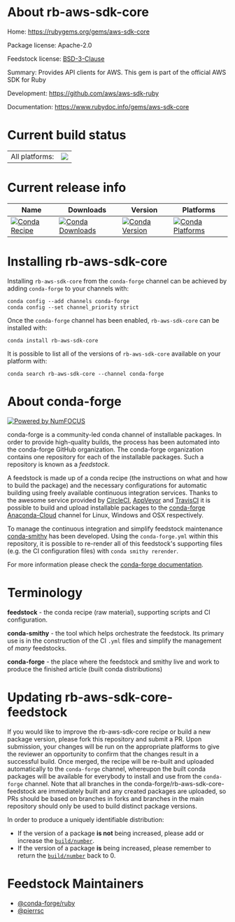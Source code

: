 About rb-aws-sdk-core
=====================

Home: https://rubygems.org/gems/aws-sdk-core

Package license: Apache-2.0

Feedstock license: [BSD-3-Clause](https://github.com/conda-forge/rb-aws-sdk-core-feedstock/blob/master/LICENSE.txt)

Summary: Provides API clients for AWS. This gem is part of the official AWS SDK for Ruby

Development: https://github.com/aws/aws-sdk-ruby

Documentation: https://www.rubydoc.info/gems/aws-sdk-core

Current build status
====================


<table><tr><td>All platforms:</td>
    <td>
      <a href="https://dev.azure.com/conda-forge/feedstock-builds/_build/latest?definitionId=7791&branchName=master">
        <img src="https://dev.azure.com/conda-forge/feedstock-builds/_apis/build/status/rb-aws-sdk-core-feedstock?branchName=master">
      </a>
    </td>
  </tr>
</table>

Current release info
====================

| Name | Downloads | Version | Platforms |
| --- | --- | --- | --- |
| [![Conda Recipe](https://img.shields.io/badge/recipe-rb--aws--sdk--core-green.svg)](https://anaconda.org/conda-forge/rb-aws-sdk-core) | [![Conda Downloads](https://img.shields.io/conda/dn/conda-forge/rb-aws-sdk-core.svg)](https://anaconda.org/conda-forge/rb-aws-sdk-core) | [![Conda Version](https://img.shields.io/conda/vn/conda-forge/rb-aws-sdk-core.svg)](https://anaconda.org/conda-forge/rb-aws-sdk-core) | [![Conda Platforms](https://img.shields.io/conda/pn/conda-forge/rb-aws-sdk-core.svg)](https://anaconda.org/conda-forge/rb-aws-sdk-core) |

Installing rb-aws-sdk-core
==========================

Installing `rb-aws-sdk-core` from the `conda-forge` channel can be achieved by adding `conda-forge` to your channels with:

```
conda config --add channels conda-forge
conda config --set channel_priority strict
```

Once the `conda-forge` channel has been enabled, `rb-aws-sdk-core` can be installed with:

```
conda install rb-aws-sdk-core
```

It is possible to list all of the versions of `rb-aws-sdk-core` available on your platform with:

```
conda search rb-aws-sdk-core --channel conda-forge
```


About conda-forge
=================

[![Powered by NumFOCUS](https://img.shields.io/badge/powered%20by-NumFOCUS-orange.svg?style=flat&colorA=E1523D&colorB=007D8A)](http://numfocus.org)

conda-forge is a community-led conda channel of installable packages.
In order to provide high-quality builds, the process has been automated into the
conda-forge GitHub organization. The conda-forge organization contains one repository
for each of the installable packages. Such a repository is known as a *feedstock*.

A feedstock is made up of a conda recipe (the instructions on what and how to build
the package) and the necessary configurations for automatic building using freely
available continuous integration services. Thanks to the awesome service provided by
[CircleCI](https://circleci.com/), [AppVeyor](https://www.appveyor.com/)
and [TravisCI](https://travis-ci.com/) it is possible to build and upload installable
packages to the [conda-forge](https://anaconda.org/conda-forge)
[Anaconda-Cloud](https://anaconda.org/) channel for Linux, Windows and OSX respectively.

To manage the continuous integration and simplify feedstock maintenance
[conda-smithy](https://github.com/conda-forge/conda-smithy) has been developed.
Using the ``conda-forge.yml`` within this repository, it is possible to re-render all of
this feedstock's supporting files (e.g. the CI configuration files) with ``conda smithy rerender``.

For more information please check the [conda-forge documentation](https://conda-forge.org/docs/).

Terminology
===========

**feedstock** - the conda recipe (raw material), supporting scripts and CI configuration.

**conda-smithy** - the tool which helps orchestrate the feedstock.
                   Its primary use is in the construction of the CI ``.yml`` files
                   and simplify the management of *many* feedstocks.

**conda-forge** - the place where the feedstock and smithy live and work to
                  produce the finished article (built conda distributions)


Updating rb-aws-sdk-core-feedstock
==================================

If you would like to improve the rb-aws-sdk-core recipe or build a new
package version, please fork this repository and submit a PR. Upon submission,
your changes will be run on the appropriate platforms to give the reviewer an
opportunity to confirm that the changes result in a successful build. Once
merged, the recipe will be re-built and uploaded automatically to the
`conda-forge` channel, whereupon the built conda packages will be available for
everybody to install and use from the `conda-forge` channel.
Note that all branches in the conda-forge/rb-aws-sdk-core-feedstock are
immediately built and any created packages are uploaded, so PRs should be based
on branches in forks and branches in the main repository should only be used to
build distinct package versions.

In order to produce a uniquely identifiable distribution:
 * If the version of a package **is not** being increased, please add or increase
   the [``build/number``](https://docs.conda.io/projects/conda-build/en/latest/resources/define-metadata.html#build-number-and-string).
 * If the version of a package **is** being increased, please remember to return
   the [``build/number``](https://docs.conda.io/projects/conda-build/en/latest/resources/define-metadata.html#build-number-and-string)
   back to 0.

Feedstock Maintainers
=====================

* [@conda-forge/ruby](https://github.com/conda-forge/ruby/)
* [@pierrsc](https://github.com/pierrsc/)

